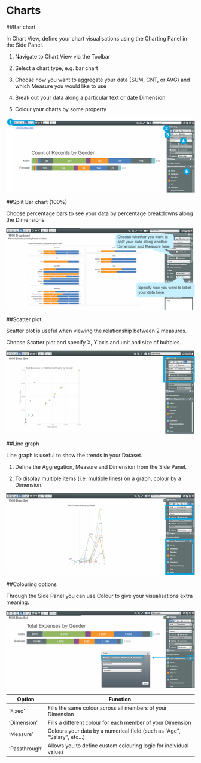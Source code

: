 # Charts

##Bar chart

In Chart View, define your chart visualisations using the Charting Panel in the Side Panel.

1. Navigate to Chart View via the Toolbar

2. Select a chart type, e.g. bar chart

3. Choose how you want to aggregate your data (SUM, CNT, or AVG) and which Measure you would like to use

4. Break out your data along a particular text or date Dimension

5. Colour your charts by some property

![](5-006.barchart.png)

##Split Bar chart (100%) 

Choose percentage bars to see your data by percentage breakdowns along the Dimensions.

![](5-007.splitbarchart.png)



##Scatter plot

Scatter plot is useful when viewing the relationship between 2 measures.

Choose Scatter plot and specify X, Y axis and unit and size of bubbles. 

![](5-008.scatterplot.png)

##Line graph 

Line graph is useful to show the trends in your Dataset.

1. Define the Aggregation, Measure and Dimension from the Side Panel. 

2. To display multiple items (i.e. multiple lines) on a graph, colour by a Dimension.

![](5-009.linegraph.png)


##Colouring options

Through the Side Panel you can use Colour to give your visualisations extra meaning.

![](5-010.colouringoptions.png)

| Option | Function |
| -- | -- |
| ‘Fixed’|Fills the same colour across all members of your Dimension|
|‘Dimension’|Fills a different colour for each member of your Dimension|
|‘Measure’|Colours your data by a numerical field (such as “Age”, “Salary”, etc…) |
|‘Passthrough’|Allows you to define custom colouring logic for individual values|


